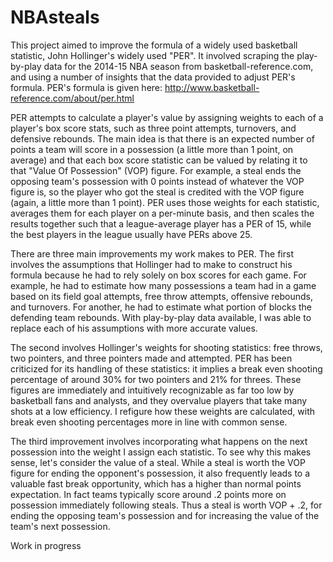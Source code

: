 # NBAsteals

  This project aimed to improve the formula of a widely used basketball statistic, John Hollinger's widely
used "PER". It involved scraping the play-by-play data for the 2014-15 NBA season from
basketball-reference.com, and using a number of insights that the data provided to adjust PER's formula.
PER's formula is given here: http://www.basketball-reference.com/about/per.html 

  PER attempts to calculate a player's value by assigning weights to each of a player's box score stats,
such as three point attempts, turnovers, and defensive rebounds. The main idea is that there is an
expected number of points a team will score in a possession (a little more than 1 point, on average)
and that each box score statistic can be valued by relating it to that "Value Of Possession" (VOP) 
figure. For example, a steal ends the opposing team's possession with 0 points instead of whatever the 
VOP figure is, so the player who got the steal is credited with the VOP figure (again, a little more than
1 point). PER uses those weights for each statistic, averages them for each player on a per-minute basis,
and then scales the results together such that a league-average player has a PER of 15, while the best
players in the league usually have PERs above 25.

  There are three main improvements my work makes to PER. The first involves the assumptions that
Hollinger had to make to construct his formula because he had to rely solely on box scores for each game.
For example, he had to estimate how many possessions a team had in a game based on its field goal
attempts, free throw attempts, offensive rebounds, and turnovers. For another, he had to estimate what
portion of blocks the defending team rebounds. With play-by-play data available, I was able to replace
each of his assumptions with more accurate values.

  The second involves Hollinger's weights for shooting statistics: free throws, two pointers, and three
pointers made and attempted. PER has been criticized for its handling of these statistics: it implies a
break even shooting percentage of around 30% for two pointers and 21% for threes. These figures are
immediately and intuitively recognizable as far too low by basketball fans and analysts, and they 
overvalue players that take many shots at a low efficiency. I refigure how these weights are
calculated, with break even shooting percentages more in line with common sense.

  The third improvement involves incorporating what happens on the next possession into the weight I
assign each statistic. To see why this makes sense, let's consider the value of a steal. While a steal is
worth the VOP figure for ending the opponent's possession, it also frequently leads to a valuable fast
break opportunity, which has a higher than normal points expectation. In fact teams typically score
around .2 points more on possession immediately following steals. Thus a steal is worth VOP + .2, for
ending the opposing team's possession and for increasing the value of the team's next possession.

Work in progress
